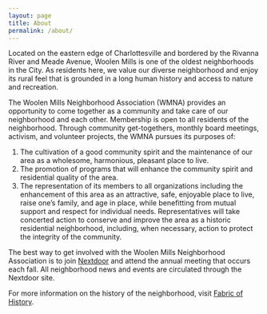 ```yaml
---
layout: page
title: About
permalink: /about/
---
```


Located on the eastern edge of Charlottesville and bordered by the Rivanna River and Meade Avenue, Woolen Mills is one of the oldest neighborhoods in the City. As residents here, we value our diverse neighborhood and enjoy its rural feel that is grounded in a long human history and access to nature and recreation.

The Woolen Mills Neighborhood Association (WMNA) provides an opportunity to come together as a community and take care of our neighborhood and each other. Membership is open to all residents of the neighborhood. Through community get-togethers, monthly board meetings, activism, and volunteer projects, the WMNA pursues its purposes of:

1. The cultivation of a good community spirit and the maintenance of our area as a wholesome, harmonious, pleasant place to live.
2. The promotion of programs that will enhance the community spirit and residential quality of the area.
3. The representation of its members to all organizations including the enhancement of this area as an attractive, safe, enjoyable place to live, raise one’s family, and age in place, while benefitting from mutual support and respect for individual needs. Representatives will take concerted action to conserve and improve the area as a historic residential neighborhood, including, when necessary, action to protect the integrity of the community.

The best way to get involved with the Woolen Mills Neighborhood Association is to join [Nextdoor](https://nextdoor.com) and attend the annual meeting that occurs each fall. All neighborhood news and events are circulated through the Nextdoor site.

For more information on the history of the neighborhood, visit [Fabric of History](http://historicwoolenmills.org/fabric/).
